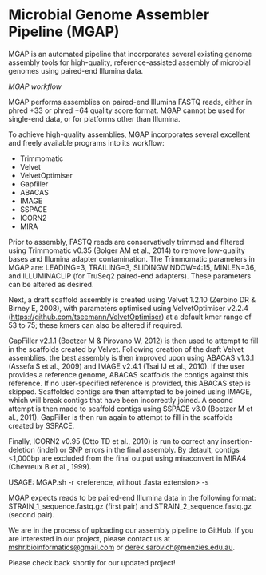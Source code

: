 # Microbial Genome Assembler Pipeline (MGAP)

MGAP is an automated pipeline that incorporates several existing genome assembly tools for high-quality, reference-assisted assembly of  microbial genomes using paired-end Illumina data.

<i>MGAP workflow</i>

MGAP performs assemblies on paired-end Illumina FASTQ reads, either in phred +33 or phred +64 quality score format. MGAP cannot be used for single-end data, or for platforms other than Illumina.

To achieve high-quality assemblies, MGAP incorporates several excellent and freely available programs into its workflow:
- Trimmomatic
- Velvet
- VelvetOptimiser
- Gapfiller
- ABACAS
- IMAGE
- SSPACE
- ICORN2
- MIRA

Prior to assembly, FASTQ reads are conservatively trimmed and filtered using Trimmomatic v0.35 (Bolger AM et al., 2014) to remove low-quality bases and Illumina adapter contamination. The Trimmomatic parameters in MGAP are: LEADING=3, TRAILING=3, SLIDINGWINDOW=4:15, MINLEN=36, and ILLUMINACLIP (for TruSeq2 paired-end adapters). These parameters can be altered as desired. 

Next, a draft scaffold assembly is  created using Velvet 1.2.10 (Zerbino DR & Birney E, 2008), with parameters optimised using VelvetOptimiser v2.2.4 (https://github.com/tseemann/VelvetOptimiser) at a default kmer range of 53 to 75; these kmers can also be altered if required. 

GapFiller v2.1.1 (Boetzer M & Pirovano W, 2012) is then used to attempt to fill in the scaffolds created by Velvet. Following creation of the draft Velvet assemblies, the best assembly is then improved upon using ABACAS v1.3.1 (Assefa S et al., 2009) and IMAGE v2.4.1 (Tsai IJ et al., 2010). If the user provides a reference genome, ABACAS scaffolds the contigs against this reference. If no user-specified reference is provided, this ABACAS step is skipped. Scaffolded contigs are then attempted to be joined using IMAGE, which will break contigs that have been incorrectly joined. A second attempt is then made to scaffold contigs using SSPACE v3.0 (Boetzer M et al., 2011). GapFiller is then run again to attempt to fill in the scaffolds created by SSPACE. 

Finally, ICORN2 v0.95 (Otto TD et al., 2010) is run to correct any insertion-deletion (indel) or SNP errors in the final assembly. By detault, contigs <1,000bp are excluded from the final output using miraconvert in MIRA4 (Chevreux B et al., 1999). 

USAGE: MGAP.sh -r <reference, without .fasta extension> -s <specify single strain>

MGAP expects reads to be paired-end Illumina data in the following format: STRAIN_1_sequence.fastq.gz (first pair) and STRAIN_2_sequence.fastq.gz (second pair). 

We are in the process of uploading our assembly pipeline to GitHub. If you are interested in our project, please contact us at mshr.bioinformatics@gmail.com or derek.sarovich@menzies.edu.au.

Please check back shortly for our updated project!
